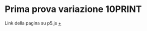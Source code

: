 # Prima prova variazione 10PRINT  

Link della pagina su p5.js [+](https://editor.p5js.org/ileniab/sketches/uztvHKI3I)
